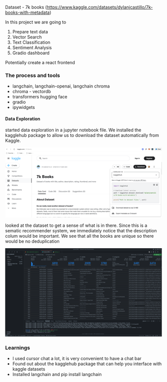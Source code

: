 Dataset - 7k books (https://www.kaggle.com/datasets/dylanjcastillo/7k-books-with-metadata)

In this project we are going to 

1. Prepare text data
2. Vector Search
3. Text Classification
4. Sentiment Analysis
5. Gradio dashboard


Potentially create a react frontend

### The process and tools
- langchain, langchain-openai, langchain chroma
- chroma - vectordb
- transformers hugging face
- gradio 
- ipywidgets

#### Data Exploration

started data exploration in a jupyter notebook file. We installed the kagglehub package to allow us to download the dataset automatically from Kaggle. 

![Screenshot of Data Exploration](/images/kaggle-d.png)

looked at the dataset to get a sense of what is in there. Since this is a sematic recommender system, we immediately notice that the description colum would be important. We see that all the books are unique so there would be no deduplication 

![Data summary](./images/data%20stats.png)

### Learnings

- I used cursor chat a lot, it is very convenient to have a chat bar
- Found out about the kagglehub package that can help you interface with kaggle datasets
- Installed langchain and pip install langchain